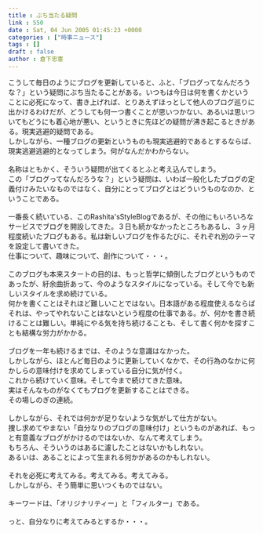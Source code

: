 ```yaml
---
title : ぶち当たる疑問
link : 550
date : Sat, 04 Jun 2005 01:45:23 +0000
categories : ["時事ニュース"]
tags : []
draft : false
author : 倉下忠憲
---
```


こうして毎日のようにブログを更新していると、ふと、「ブログってなんだろうな？」という疑問にぶち当たることがある。いつもは今日は何を書くかということに必死になって、書き上げれば、とりあえずほっとして他人のブログ巡りに出かけるわけだが、どうしても何一つ書くことが思いつかない、あるいは思いついてもどうにも着心地が悪い、というときに先ほどの疑問が沸き起こるときがある。現実逃避的疑問である。<BR>しかしながら、一種ブログの更新というものも現実逃避的であるとするならば、現実逃避逃避的となってしまう。何がなんだかわからない。<BR><BR>名称はともかく、そういう疑問が出てくるとふと考え込んでしまう。<BR>この「ブログってなんだろうな？」という疑問は、いわば一般化したブログの定義付けみたいなものではなく、自分にとってブログとはどういうものなのか、ということである。<BR><BR>一番長く続いている、このRashita'sStyleBlogであるが、その他にもいろいろなサービスでブログを開設してきた。３日も続かなかったところもあるし、３ヶ月程度続いたブログもある。私は新しいブログを作るたびに、それぞれ別のテーマを設定して書いてきた。<BR>仕事について、趣味について、創作について・・・。<BR><BR>このブログも本来スタートの目的は、もっと哲学に傾倒したブログというものであったが、紆余曲折あって、今のようなスタイルになっている。そして今でも新しいスタイルを求め続けている。<BR>何かを書くことはそれほど難しいことではない。日本語がある程度使えるならばそれは、やってやれないことはないという程度の仕事である。が、何かを書き続けることは難しい。単純にやる気を持ち続けることも、そして書く何かを探すことも結構な労力がかかる。<BR><BR>ブログを一年も続けるまでは、そのような意識はなかった。<BR>しかしながら、ほとんど毎日のように更新していくなかで、その行為のなかに何かしらの意味付けを求めてしまっている自分に気が付く。<BR>これから続けていく意味。そして今まで続けてきた意味。<BR>実はそんなものがなくてもブログを更新することはできる。<BR>その場しのぎの連続。<BR><BR>しかしながら、それでは何かが足りないような気がして仕方がない。<BR>捜し求めてやまない「自分なりのブログの意味付け」というものがあれば、もっと有意義なブログがかけるのではないか、なんて考えてしまう。<BR>もちろん、そういうのはあるに濾したことはないかもしれない。<BR>あるいは、あることによって生まれる何かがあるのかもしれない。<BR><BR>それを必死に考えてみる。考えてみる。考えてみる。<BR>しかしながら、そう簡単に思いつくものではない。<BR><BR>キーワードは、「オリジナリティー」と「フィルター」である。<BR><BR>っと、自分なりに考えてみるとするか・・・。<br><br>
